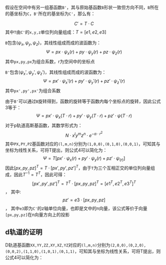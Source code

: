 假设在空间中有另一组基函数`B'`，其与原始基函数`B`形状一致但方向不同，`B`所在的基坐标为`C`，`B'`所在的基坐标为`C'`，那么有：

$$
C'=T·C \tag{1}
$$
其中`T`由`C'`的`x,y,z`单位列向量组成：$T=[e1,e2,e3]$

`B`包含($\psi_x,\psi_y,\psi_z$)，其线性组成而成的波函数为：
$$
\Psi=px·\psi_x(r)+py·\psi_y(r)+pz·\psi_z(r) \tag{2}
$$
其中`px,py,px`为组合系数，r为空间中的坐标点

`B'`包含($\psi_x',\psi_y',\psi_z'$)，其线性组成而成的波函数为：
$$
\Psi=px'·\psi_x'(r)+py'·\psi_y'(r)+pz'·\psi_z'(r) \tag{3}
$$
其中`px',py',px'`为组合系数

由于`B'`可以通过`B`旋转得到，函数的旋转等于函数内每个坐标点的旋转，因此公式3等于：
$$
\Psi=px'·\psi_x(T·r)+py'·\psi_y(T·r)+pz'·\psi(T·r) \tag{4}
$$
对于p轨道高斯基函数，其数学形式为：
$$
N· x^ly^mz^n · e^{-\alpha·r^2} \tag{5}
$$
其中`PX,PY,PZ`基函数对应的`(l,m,n)`分别为`(1,0,0),(0,1,0),(0,0,1)`，可知其与坐标为线性关系，可将T提出，则公式4可以简化为：
$$
\Psi=T[px'·\psi_x(r)+py'·\psi_y(r)+pz'·\psi_(r)] \tag{6}
$$
因此$[px,py,pz]^T=T·[px',py',pz']^T$，由于`T`为三个互相正交的单位列向量组成，因此$T^{-1}=T^T$，因此可得：
$$
[px',py',pz']^T=T^T·[px,py,pz]^T=[e1^T,e2^T,e3^T]^T \tag{7}
$$，
其中:
$$
pz'=e3·[px,py,pz] \tag{8}
$$，
其中`e3`即为`C'`的z轴单位向量，也即是文中的n向量，该公式等价于向量`[px,py,pz]`在n向量方向上的投影

## d轨道的证明

D轨道基函数`XX,YY,ZZ,XY,XZ,YZ`对应的`(l,m,n)`分别为`(2,0,0),(0,2,0),(0,0,2),(1,1,0),(1,0,1),(0,1,1)`，可知其与坐标为线性关系，可将T提出，则公式4可以简化为：